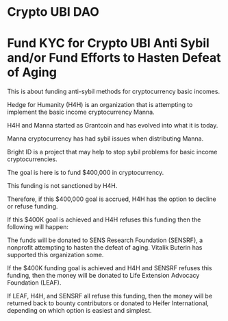 # Crypto UBI DAO

# Fund KYC for Crypto UBI Anti Sybil and/or Fund Efforts to Hasten Defeat of Aging

This is about funding anti-sybil methods for cryptocurrency basic incomes. 

Hedge for Humanity (H4H) is an organization that is attempting to implement the basic income cryptocurrency Manna. 

H4H and Manna started as Grantcoin and has evolved into what it is today. 

Manna cryptocurrency has had sybil issues when distributing Manna. 

Bright ID is a project that may help to stop sybil problems for basic income cryptocurrencies. 

The goal is here is to fund $400,000 in cryptocurrency. 

This funding is not sanctioned by H4H. 

Therefore, if this $400,000 goal is accrued, H4H has the option to decline or refuse funding. 

If this $400K goal is achieved and H4H refuses this funding then the following will happen:

The funds will be donated to SENS Research Foundation (SENSRF), a nonprofit attempting to hasten the defeat of aging. Vitalik Buterin has supported this organization some. 

If the $400K funding goal is achieved and H4H and SENSRF refuses this funding, then the money will be donated to Life Extension Advocacy Foundation (LEAF). 

If LEAF, H4H, and SENSRF all refuse this funding, then the money will be returned back to bounty contributors or donated to Heifer International, depending on which option is easiest and simplest. 
